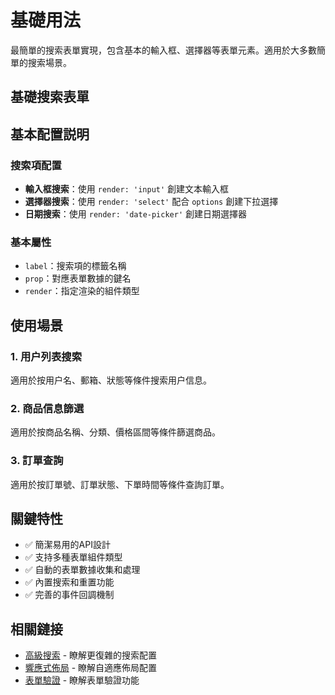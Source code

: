 # 基礎用法

最簡單的搜索表單實現，包含基本的輸入框、選擇器等表單元素。適用於大多數簡單的搜索場景。

## 基礎搜索表單

<DemoPreview dir="demos/ma-search/basic-usage" />

## 基本配置説明

### 搜索項配置
- **輸入框搜索**：使用 `render: 'input'` 創建文本輸入框
- **選擇器搜索**：使用 `render: 'select'` 配合 `options` 創建下拉選擇
- **日期搜索**：使用 `render: 'date-picker'` 創建日期選擇器

### 基本屬性
- `label`：搜索項的標籤名稱
- `prop`：對應表單數據的鍵名
- `render`：指定渲染的組件類型

## 使用場景

### 1. 用户列表搜索
適用於按用户名、郵箱、狀態等條件搜索用户信息。

### 2. 商品信息篩選
適用於按商品名稱、分類、價格區間等條件篩選商品。

### 3. 訂單查詢
適用於按訂單號、訂單狀態、下單時間等條件查詢訂單。

## 關鍵特性

- ✅ 簡潔易用的API設計
- ✅ 支持多種表單組件類型
- ✅ 自動的表單數據收集和處理
- ✅ 內置搜索和重置功能
- ✅ 完善的事件回調機制

## 相關鏈接

- [高級搜索](./advanced-search) - 瞭解更復雜的搜索配置
- [響應式佈局](./responsive-layout) - 瞭解自適應佈局配置
- [表單驗證](./form-validation) - 瞭解表單驗證功能